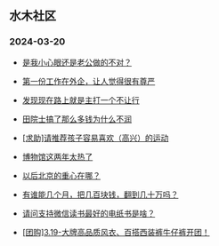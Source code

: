 ## 水木社区 
### 2024-03-20

+ [是我小心眼还是老公做的不对？](https://www.mysmth.net/nForum/article/FamilyLife/1766627441)

+ [第一份工作在外企，让人觉得很有尊严](https://www.mysmth.net/nForum/article/WorkingLife/9709)

+ [发现现在路上就是主打一个不让行](https://www.mysmth.net/nForum/article/AutoWorld/1944793409)

+ [田院士搞了那么多钱为什么不润](https://www.mysmth.net/nForum/article/QingJiao/853728)

+ [[求助]请推荐孩子容易喜欢（高兴）的运动](https://www.mysmth.net/nForum/article/ChildEducation/2363509)

+ [博物馆这两年太热了](https://www.mysmth.net/nForum/article/Travel/985855)

+ [以后北京的重心在哪？](https://www.mysmth.net/nForum/article/OurEstate/2924702)

+ [有谁能几个月，把几百块钱，翻到几十万吗？](https://www.mysmth.net/nForum/article/Stock/10815810)

+ [请问支持微信读书最好的电纸书是啥？](https://www.mysmth.net/nForum/article/SmartZone/572)

+ [[团购]3.19-大牌高品质风衣、百搭西装裤牛仔裤开团！](https://www.mysmth.net/nForum/article/ADAgent_TG/1318994)

